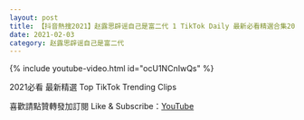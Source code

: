 ```yaml
---
layout: post
title: 【抖音熱搜2021】赵露思辟谣自己是富二代 1 TikTok Daily 最新必看精選合集2021 02 03
date: 2021-02-03
category: 赵露思辟谣自己是富二代
---
```


{% include youtube-video.html id="ocU1NCnIwQs" %}

2021必看 最新精選 Top TikTok Trending Clips

喜歡請點贊轉發加訂閱 Like & Subscribe：[YouTube](https://www.youtube.com/channel/UCAoR7VcanIPd04uEq_GIylA/videos)

